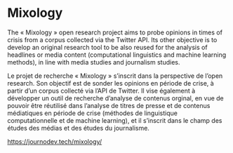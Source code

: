 # Mixology

The « Mixology » open research project aims to probe opinions in times of crisis from a corpus collected via the Twitter API. Its other objective is to develop an original research tool to be also reused for the analysis of headlines or media content (computational linguistics and machine learning methods), in line with media studies and journalism studies.

Le projet de recherche « Mixology » s’inscrit dans la perspective de l’open research. Son objectif est de sonder les opinions en période de crise, à partir d’un corpus collecté via l’API de Twitter. Il vise également à développer un outil de recherche d’analyse de contenus orginal, en vue de pouvoir être réutilisé dans l’analyse de titres de presse et de contenus médiatiques en période de crise (méthodes de linguistique computationnelle et de machine learning), et il s’inscrit dans le champ des études des médias et des études du journalisme.

https://journodev.tech/mixology/
